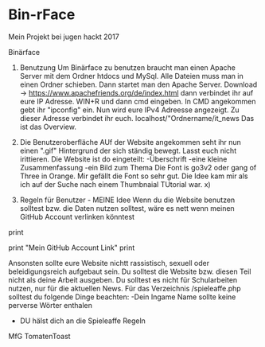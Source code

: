# Bin-rFace
Mein Projekt bei jugen hackt 2017

Binärface

1. Benutzung
Um Binärface zu benutzen braucht man einen Apache Server mit dem Ordner htdocs und MySql. Alle Dateien muss man in einen Ordner schieben.
Dann startet man den Apache Server. Download -> https://www.apachefriends.org/de/index.html dann verbindet ihr auf eure IP Adresse.
WIN+R und dann cmd eingeben. In CMD angekommen gebt ihr "ipconfig" ein. Nun wird eure IPv4 Adreesse angezeigt. Zu dieser Adresse verbindet ihr euch.
localhost/"Ordnername/it_news
Das ist das Overview.

2. Die Benutzeroberfläche
AUf der Website angekommen seht ihr nun einen ".gif" Hintergrund der sich ständig bewegt. Lasst euch nicht irittieren.
Die Website ist do eingeteilt: -Überschrift -eine kleine Zusammenfassung -ein Bild zum Thema
Die Font is go3v2 oder gang of Three in Orange. Mir gefällt die Font so sehr gut.
Die Idee kam mir als ich auf der Suche nach einem Thumbnaial TUtorial war. x)

3. Regeln für Benutzer - MEINE Idee
Wenn du die Website benutzen solltest bzw. die Daten nutzen solltest, wäre es nett wenn meinen GitHub Account verlinken könntest

print <p>
print "Mein GitHub Account Link"
print </p>

Ansonsten sollte eure Website nichtt rassistisch, sexuell oder beleidigungsreich aufgebaut sein.
Du solltest die Website bzw. diesen Teil nicht als deine Arbeit ausgeben.
Du solltest es nicht für Schularbeiten nutzen, nur für die aktuellen News.
Für das Verzeichnis /spieleaffe.php solltest du folgende Dinge beachten:
-Dein Ingame Name sollte keine perverse Wörter enthalen
- DU hälst dich an die Spieleaffe Regeln

MfG TomatenToast
